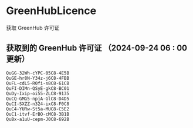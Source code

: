 # GreenHubLicence
获取 GreenHub 许可证
## 获取到的 GreenHub 许可证 （2024-09-24 06 : 00 更新）
```
QuGG-32Wh-cYPC-05C8-4E5B
QuGE-hr8N-Y34z-j6C8-4FBB
QuFL-cdL5-R0fi-s8C8-61CB
QuFI-DIMn-QSyE-gkC8-BC01
QuDy-Ixip-oi55-ZLC8-9135
QuCQ-GMG5-npjA-GlC8-D4D5
QuCI-SXZZ-n324-ixC8-F0C8
QuC4-YURw-St5a-MUC8-C5E2
QuC1-itvf-ErBO-cMC8-3B1B
QuBx-a1uU-cepm-J0C8-692B
```
